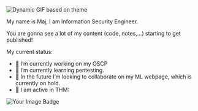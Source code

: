 <picture>
  <source media="(prefers-color-scheme: dark)" srcset="https://github.com/user-attachments/assets/69e38abc-6d3b-4ad7-a9cf-2f9e201fc209">
  <source media="(prefers-color-scheme: light)" srcset="https://github.com/user-attachments/assets/cbe87925-d85f-47cc-9544-33d89d18143f">
  <img alt="Dynamic GIF based on theme" src="https://github.com/user-attachments/assets/da73339e-c155-4058-8732-1b6cbfa0a031">
</picture>

My name is Maj, I am Information Security Engineer.

You are gonna see a lot of my content (code, notes,...) starting to get published!

My current status:

- 🏢 I’m currently working on my OSCP
- 🔎 I’m currently learning pentesting.
- 🤖 In the future I’m looking to collaborate on my ML webpage, which is currently on hold.
- 📢 I am active in THM:


<img src="https://tryhackme-badges.s3.amazonaws.com/Mulc.png" alt="Your Image Badge" />





